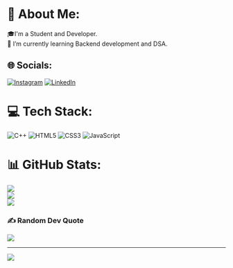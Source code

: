 # 💫 About Me:
🎓I'm a Student and Developer.<br>🌱 I’m currently learning Backend development and DSA.


## 🌐 Socials:
[![Instagram](https://img.shields.io/badge/Instagram-%23E4405F.svg?logo=Instagram&logoColor=white)](https://instagram.com/@shreyash_junje) [![LinkedIn](https://img.shields.io/badge/LinkedIn-%230077B5.svg?logo=linkedin&logoColor=white)](https://linkedin.com/in/Shreyash-Junje) 

# 💻 Tech Stack:
![C++](https://img.shields.io/badge/c++-%2300599C.svg?style=plastic&logo=c%2B%2B&logoColor=white) ![HTML5](https://img.shields.io/badge/html5-%23E34F26.svg?style=plastic&logo=html5&logoColor=white) ![CSS3](https://img.shields.io/badge/css3-%231572B6.svg?style=plastic&logo=css3&logoColor=white) ![JavaScript](https://img.shields.io/badge/javascript-%23323330.svg?style=plastic&logo=javascript&logoColor=%23F7DF1E)
# 📊 GitHub Stats:
![](https://github-readme-stats.vercel.app/api?username=shreyashjunje&theme=tokyonight&hide_border=false&include_all_commits=true&count_private=true)<br/>
![](https://github-readme-streak-stats.herokuapp.com/?user=shreyashjunje&theme=tokyonight&hide_border=false)<br/>
![](https://github-readme-stats.vercel.app/api/top-langs/?username=shreyashjunje&theme=tokyonight&hide_border=false&include_all_commits=true&count_private=true&layout=compact)

### ✍️ Random Dev Quote
![](https://quotes-github-readme.vercel.app/api?type=horizontal&theme=radical)

---
[![](https://visitcount.itsvg.in/api?id=shreyashjunje&icon=0&color=0)](https://visitcount.itsvg.in)

<!-- Proudly created with GPRM ( https://gprm.itsvg.in ) -->
